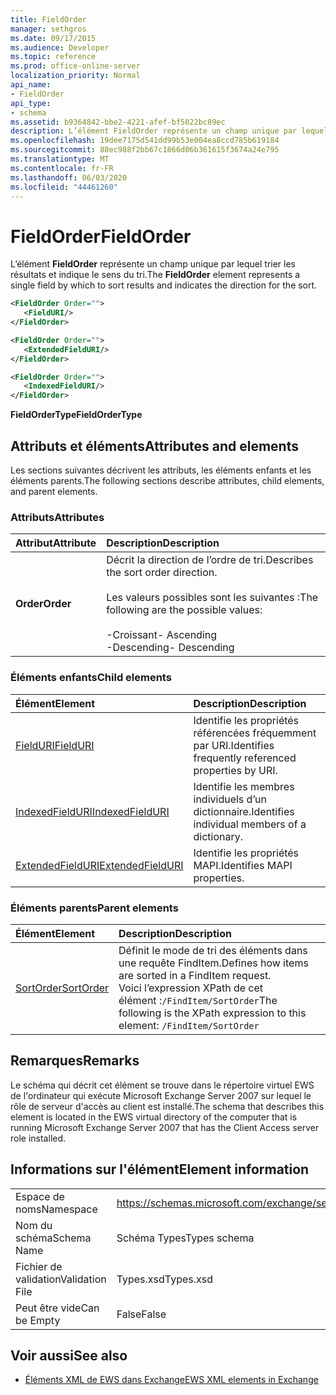 ```yaml
---
title: FieldOrder
manager: sethgros
ms.date: 09/17/2015
ms.audience: Developer
ms.topic: reference
ms.prod: office-online-server
localization_priority: Normal
api_name:
- FieldOrder
api_type:
- schema
ms.assetid: b9364842-bbe2-4221-afef-bf5022bc89ec
description: L’élément FieldOrder représente un champ unique par lequel trier les résultats et indique le sens du tri.
ms.openlocfilehash: 19dee7175d541dd99b53e004ea8ccd785b619184
ms.sourcegitcommit: 88ec988f2bb67c1866d06b361615f3674a24e795
ms.translationtype: MT
ms.contentlocale: fr-FR
ms.lasthandoff: 06/03/2020
ms.locfileid: "44461260"
---
```

# <a name="fieldorder"></a><span data-ttu-id="b8227-103">FieldOrder</span><span class="sxs-lookup"><span data-stu-id="b8227-103">FieldOrder</span></span>

<span data-ttu-id="b8227-104">L’élément **FieldOrder** représente un champ unique par lequel trier les résultats et indique le sens du tri.</span><span class="sxs-lookup"><span data-stu-id="b8227-104">The **FieldOrder** element represents a single field by which to sort results and indicates the direction for the sort.</span></span> 
  
```xml
<FieldOrder Order="">
   <FieldURI/>
</FieldOrder>
```

```xml
<FieldOrder Order="">
   <ExtendedFieldURI/> 
</FieldOrder>
```

```xml
<FieldOrder Order="">
   <IndexedFieldURI/>
</FieldOrder>
```

<span data-ttu-id="b8227-105">**FieldOrderType**</span><span class="sxs-lookup"><span data-stu-id="b8227-105">**FieldOrderType**</span></span>

## <a name="attributes-and-elements"></a><span data-ttu-id="b8227-106">Attributs et éléments</span><span class="sxs-lookup"><span data-stu-id="b8227-106">Attributes and elements</span></span>

<span data-ttu-id="b8227-107">Les sections suivantes décrivent les attributs, les éléments enfants et les éléments parents.</span><span class="sxs-lookup"><span data-stu-id="b8227-107">The following sections describe attributes, child elements, and parent elements.</span></span>
  
### <a name="attributes"></a><span data-ttu-id="b8227-108">Attributs</span><span class="sxs-lookup"><span data-stu-id="b8227-108">Attributes</span></span>

|<span data-ttu-id="b8227-109">**Attribut**</span><span class="sxs-lookup"><span data-stu-id="b8227-109">**Attribute**</span></span>|<span data-ttu-id="b8227-110">**Description**</span><span class="sxs-lookup"><span data-stu-id="b8227-110">**Description**</span></span>|
|:-----|:-----|
|<span data-ttu-id="b8227-111">**Order**</span><span class="sxs-lookup"><span data-stu-id="b8227-111">**Order**</span></span> <br/> | <span data-ttu-id="b8227-112">Décrit la direction de l’ordre de tri.</span><span class="sxs-lookup"><span data-stu-id="b8227-112">Describes the sort order direction.</span></span><br/><br/> <span data-ttu-id="b8227-113">Les valeurs possibles sont les suivantes :</span><span class="sxs-lookup"><span data-stu-id="b8227-113">The following are the possible values:</span></span> <br/> <br/><span data-ttu-id="b8227-114">-Croissant</span><span class="sxs-lookup"><span data-stu-id="b8227-114">-  Ascending</span></span>  <br/><span data-ttu-id="b8227-115">-Descending</span><span class="sxs-lookup"><span data-stu-id="b8227-115">-  Descending</span></span>  <br/> |
   
### <a name="child-elements"></a><span data-ttu-id="b8227-116">Éléments enfants</span><span class="sxs-lookup"><span data-stu-id="b8227-116">Child elements</span></span>

|<span data-ttu-id="b8227-117">**Élément**</span><span class="sxs-lookup"><span data-stu-id="b8227-117">**Element**</span></span>|<span data-ttu-id="b8227-118">**Description**</span><span class="sxs-lookup"><span data-stu-id="b8227-118">**Description**</span></span>|
|:-----|:-----|
|[<span data-ttu-id="b8227-119">FieldURI</span><span class="sxs-lookup"><span data-stu-id="b8227-119">FieldURI</span></span>](fielduri.md) <br/> |<span data-ttu-id="b8227-120">Identifie les propriétés référencées fréquemment par URI.</span><span class="sxs-lookup"><span data-stu-id="b8227-120">Identifies frequently referenced properties by URI.</span></span>  <br/> |
|[<span data-ttu-id="b8227-121">IndexedFieldURI</span><span class="sxs-lookup"><span data-stu-id="b8227-121">IndexedFieldURI</span></span>](indexedfielduri.md) <br/> |<span data-ttu-id="b8227-122">Identifie les membres individuels d’un dictionnaire.</span><span class="sxs-lookup"><span data-stu-id="b8227-122">Identifies individual members of a dictionary.</span></span>  <br/> |
|[<span data-ttu-id="b8227-123">ExtendedFieldURI</span><span class="sxs-lookup"><span data-stu-id="b8227-123">ExtendedFieldURI</span></span>](extendedfielduri.md) <br/> |<span data-ttu-id="b8227-124">Identifie les propriétés MAPI.</span><span class="sxs-lookup"><span data-stu-id="b8227-124">Identifies MAPI properties.</span></span>  <br/> |
   
### <a name="parent-elements"></a><span data-ttu-id="b8227-125">Éléments parents</span><span class="sxs-lookup"><span data-stu-id="b8227-125">Parent elements</span></span>

|<span data-ttu-id="b8227-126">**Élément**</span><span class="sxs-lookup"><span data-stu-id="b8227-126">**Element**</span></span>|<span data-ttu-id="b8227-127">**Description**</span><span class="sxs-lookup"><span data-stu-id="b8227-127">**Description**</span></span>|
|:-----|:-----|
|[<span data-ttu-id="b8227-128">SortOrder</span><span class="sxs-lookup"><span data-stu-id="b8227-128">SortOrder</span></span>](sortorder.md) <br/> |<span data-ttu-id="b8227-129">Définit le mode de tri des éléments dans une requête FindItem.</span><span class="sxs-lookup"><span data-stu-id="b8227-129">Defines how items are sorted in a FindItem request.</span></span>  <br/> <span data-ttu-id="b8227-130">Voici l’expression XPath de cet élément :`/FindItem/SortOrder`</span><span class="sxs-lookup"><span data-stu-id="b8227-130">The following is the XPath expression to this element:  `/FindItem/SortOrder`</span></span> <br/> |
   
## <a name="remarks"></a><span data-ttu-id="b8227-131">Remarques</span><span class="sxs-lookup"><span data-stu-id="b8227-131">Remarks</span></span>

<span data-ttu-id="b8227-132">Le schéma qui décrit cet élément se trouve dans le répertoire virtuel EWS de l'ordinateur qui exécute Microsoft Exchange Server 2007 sur lequel le rôle de serveur d'accès au client est installé.</span><span class="sxs-lookup"><span data-stu-id="b8227-132">The schema that describes this element is located in the EWS virtual directory of the computer that is running Microsoft Exchange Server 2007 that has the Client Access server role installed.</span></span>
  
## <a name="element-information"></a><span data-ttu-id="b8227-133">Informations sur l'élément</span><span class="sxs-lookup"><span data-stu-id="b8227-133">Element information</span></span>

|||
|:-----|:-----|
|<span data-ttu-id="b8227-134">Espace de noms</span><span class="sxs-lookup"><span data-stu-id="b8227-134">Namespace</span></span>  <br/> |https://schemas.microsoft.com/exchange/services/2006/types  <br/> |
|<span data-ttu-id="b8227-135">Nom du schéma</span><span class="sxs-lookup"><span data-stu-id="b8227-135">Schema Name</span></span>  <br/> |<span data-ttu-id="b8227-136">Schéma Types</span><span class="sxs-lookup"><span data-stu-id="b8227-136">Types schema</span></span>  <br/> |
|<span data-ttu-id="b8227-137">Fichier de validation</span><span class="sxs-lookup"><span data-stu-id="b8227-137">Validation File</span></span>  <br/> |<span data-ttu-id="b8227-138">Types.xsd</span><span class="sxs-lookup"><span data-stu-id="b8227-138">Types.xsd</span></span>  <br/> |
|<span data-ttu-id="b8227-139">Peut être vide</span><span class="sxs-lookup"><span data-stu-id="b8227-139">Can be Empty</span></span>  <br/> |<span data-ttu-id="b8227-140">False</span><span class="sxs-lookup"><span data-stu-id="b8227-140">False</span></span>  <br/> |
   
## <a name="see-also"></a><span data-ttu-id="b8227-141">Voir aussi</span><span class="sxs-lookup"><span data-stu-id="b8227-141">See also</span></span>

- [<span data-ttu-id="b8227-142">Éléments XML de EWS dans Exchange</span><span class="sxs-lookup"><span data-stu-id="b8227-142">EWS XML elements in Exchange</span></span>](ews-xml-elements-in-exchange.md)

